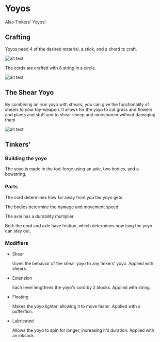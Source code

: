 # Yoyos
Also Tinkers' Yoyos!

## Crafting

Yoyos need 4 of the desired material, a stick, and a chord to craft.

![alt text](http://i.imgur.com/2wCRd5m.png "Diamond can be any normal tool material")

The cords are crafted with 8 string in a circle.

![alt text](http://i.imgur.com/VdVWe54.png "Not for your shoes")

## The Shear Yoyo

By combining an iron yoyo with shears, you can give the functionality of shears to your toy-weapon. It allows for the yoyo to cut grass and flowers and plants and stuff and to shear sheep and mooshroom without damaging them

![alt text](http://i.imgur.com/ROVDNB7.png "Peta-approved!")

## Tinkers'

### Building the yoyo

The yoyo is made in the tool forge using an axle, two bodies, and a bowstring.

### Parts

The cord determines how far away from you the yoyo gets.

The bodies determine the damage and movement speed.

The axle has a durability multiplier.

Both the cord and axle have friction, which determines how long the yoyo can stay out.

### Modifiers
* Shear

   Gives the behavior of the shear yoyo to any tinkers' yoyo.
   Applied with shears.
* Extension

   Each level lengthens the yoyo's cord by 2 blocks.
   Applied with string.
* Floating

   Makes the yoyo lighter, allowing it to move faster.
   Applied with a pufferfish.
* Lubricated

   Allows the yoyo to spin for longer, increasing it's duration.
   Applied with an inksack.
